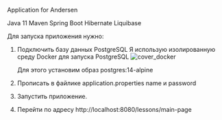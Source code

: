 Application for Andersen

Java 11
Maven 
Spring Boot
Hibernate
Liquibase

Для запуска приложения нужно:
1. Подключить базу данных PostgreSQL
   Я использую изолированную среду Docker для запуска PostgreSQL
   ![cover_docker](https://user-images.githubusercontent.com/72036166/192875226-153978e2-2dbe-450e-90dd-af663839268f.jpeg)


   Для этого установим образ postgres:14-alpine
   

3. Прописать в файлике application.properties name и password
4. Запустить приложение.
5. Перейти по адресу http://localhost:8080/lessons/main-page
